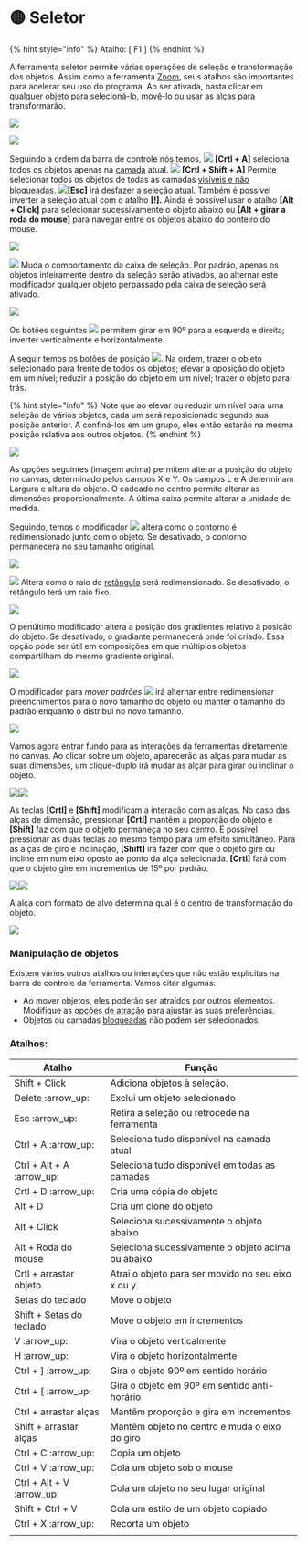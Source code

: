 # 🟡 Seletor

{% hint style="info" %}
Atalho: \[ F1 ]
{% endhint %}

A ferramenta seletor permite várias operações de seleção e transformação dos objetos. Assim como a ferramenta [Zoom](zoom.md), seus atalhos são importantes para acelerar seu uso do programa. Ao ser ativada, basta clicar em qualquer objeto para selecioná-lo, movê-lo ou usar as alças para transformarão.

![](<../.gitbook/assets/Peek 01-07-2022 13-33.gif>)

![](../.gitbook/assets/1)

Seguindo a ordem da barra de controle nós temos, ![](<../.gitbook/assets/image (49).png>) **\[Crtl + A]** seleciona todos os objetos apenas na [camada](../paineis/camadas-e-objetos.md) atual. ![](<../.gitbook/assets/image (45).png>) **\[Crtl + Shift + A]** Permite selecionar todos os objetos de todas as camadas [visíveis e não bloqueadas](../paineis/camadas-e-objetos.md#visivel-e-bloqueado). ![](<../.gitbook/assets/image (17) (1).png>)**\[Esc]** irá desfazer a seleção atual. Também é possível inverter a seleção atual com o atalho **\[!].**  Ainda é possível usar o atalho **\[Alt + Click]** para selecionar sucessivamente o objeto abaixo ou **\[Alt + girar a roda do mouse]** para navegar entre os objetos abaixo do ponteiro do mouse.

![](<../.gitbook/assets/Peek 01-07-2022 14-40.gif>)

![](<../.gitbook/assets/image (20) (1).png>) Muda o comportamento da caixa de seleção. Por padrão, apenas os objetos inteiramente dentro da seleção serão ativados, ao alternar este modificador qualquer objeto perpassado pela caixa de seleção será ativado.

![](<../.gitbook/assets/Peek 01-07-2022 13-39.gif>)

Os botões seguintes ![](<../.gitbook/assets/image (36) (1) (1).png>) permitem girar em 90º para a esquerda e direita; inverter verticalmente e horizontalmente.&#x20;

A seguir temos os botões de posição ![](<../.gitbook/assets/image (27).png>). Na ordem, trazer o objeto selecionado para frente de todos os objetos; elevar a oposição do objeto em um nível; reduzir a posição do objeto em um nivel; trazer o objeto para trás.

{% hint style="info" %}
Note que ao elevar ou reduzir um nível para uma seleção de vários objetos, cada um será reposicionado segundo sua posição anterior. A confiná-los em um grupo, eles então estarão na mesma posição relativa aos outros objetos.
{% endhint %}

![](<../.gitbook/assets/image (42).png>)

As opções seguintes (imagem acima) permitem alterar a posição do objeto no canvas, determinado pelos campos X e Y. Os campos L e A determinam Largura e altura do objeto. O cadeado no centro permite alterar as dimensões proporcionalmente. A última caixa permite alterar a unidade de medida.

Seguindo, temos o modificador ![](<../.gitbook/assets/image (37) (1).png>) altera como o contorno é redimensionado junto com o objeto. Se desativado, o contorno permanecerá no seu tamanho original.

![](<../.gitbook/assets/Peek 01-07-2022 14-03.gif>)

![](<../.gitbook/assets/image (52) (1).png>) Altera como o raio do [retângulo](retangulo.md) será redimensionado. Se desativado, o retângulo terá um raio fixo.&#x20;

![](<../.gitbook/assets/Peek 01-07-2022 14-04.gif>)

O penúltimo modificador altera a posição dos gradientes relativo à posição do objeto. Se desativado, o gradiante permanecerá onde foi criado. Essa opção pode ser útil em composições em que múltiplos objetos compartilham do mesmo gradiente original.

![](<../.gitbook/assets/Peek 01-07-2022 14-10.gif>)

O modificador para _mover padrões_ ![](../.gitbook/assets/2) irá alternar entre redimensionar preenchimentos para o novo tamanho do objeto ou manter o tamanho do padrão enquanto o distribui no novo tamanho.

![](../.gitbook/assets/3)

Vamos agora entrar fundo para as interações da ferramentas diretamente no canvas. Ao clicar sobre um objeto, aparecerão as alças para mudar as suas dimensões, um clique-duplo irá mudar as alçar para girar ou inclinar o objeto.

![](<../.gitbook/assets/image (35) (1).png>)![](<../.gitbook/assets/image (58).png>)

As teclas **\[Crtl]** e **\[Shift]** modificam a interação com as alças. No caso das alças de dimensão, pressionar **\[Crtl]** mantêm a proporção do objeto e **\[Shift]** faz com que o objeto permaneça no seu centro. É possível pressionar as duas teclas ao mesmo tempo para um efeito simultâneo. Para as alças de giro e inclinação, **\[Shift]** irá fazer com que o objeto gire ou incline em num eixo oposto ao ponto da alça selecionada. **\[Crtl]** fará com que o objeto gire em incrementos de 15º por padrão.

![](<../.gitbook/assets/Peek 01-07-2022 14-54.gif>)![](<../.gitbook/assets/Peek 01-07-2022 14-59.gif>)

A alça com formato de alvo determina qual é o centro de transformação do objeto.&#x20;

![](<../.gitbook/assets/Peek 01-07-2022 15-04.gif>)

### Manipulação de objetos <a href="#_fzh6itdyg8ba" id="_fzh6itdyg8ba"></a>

Existem vários outros atalhos ou interações que não estão explícitas na barra de controle da ferramenta. Vamos citar algumas:&#x20;



* Ao mover objetos, eles poderão ser atraídos por outros elementos. Modifique as [opções de atração](../configuracoes-de-atracao.md) para ajustar às suas preferências.&#x20;
* Objetos ou camadas [bloqueadas](../paineis/camadas-e-objetos.md#visivel-e-bloqueado) não podem ser selecionados.

### Atalhos:

| Atalho                     | Função                                             |
| -------------------------- | -------------------------------------------------- |
| Shift + Click              | Adiciona objetos à seleção.                        |
| Delete :arrow\_up:         | Exclui um objeto selecionado                       |
| Esc :arrow\_up:            | Retira a seleção ou retrocede na ferramenta        |
| Ctrl + A :arrow\_up:       | Seleciona tudo disponível na camada atual          |
| Ctrl + Alt + A :arrow\_up: | Seleciona tudo disponível em todas as camadas      |
| Crtl + D :arrow\_up:       | Cria uma cópia do objeto                           |
| Alt + D                    | Cria um clone do objeto                            |
| Alt + Click                | Seleciona sucessivamente o objeto abaixo           |
| Alt + Roda do mouse        | Seleciona sucessivamente o objeto acima ou abaixo  |
| Crtl + arrastar objeto     | Atrai o objeto para ser movido no seu eixo x ou y  |
| Setas do teclado           | Move o objeto                                      |
| Shift + Setas do teclado   | Move o objeto em incrementos                       |
| V :arrow\_up:              | Vira o objeto verticalmente                        |
| H :arrow\_up:              | Vira o objeto horizontalmente                      |
| Ctrl + ] :arrow\_up:       | Gira o objeto 90º em sentido horário               |
| Ctrl + \[ :arrow\_up:      | Gira o objeto em 90º em sentido anti-horário       |
| Ctrl + arrastar alças      | Mantêm proporção e gira em incrementos             |
| Shift + arrastar alças     | Mantêm objeto no centro e muda o eixo do giro      |
| Ctrl + C :arrow\_up:       | Copia um objeto                                    |
| Ctrl + V :arrow\_up:       | Cola um objeto sob o mouse                         |
| Ctrl + Alt + V :arrow\_up: | Cola um objeto no seu lugar original               |
| Shift + Ctrl + V           | Cola um estilo de um objeto copiado                |
| Ctrl + X :arrow\_up:       | Recorta um objeto                                  |
|                            |                                                    |



